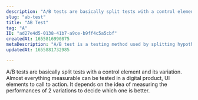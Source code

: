 ```yaml
---
description: "A/B tests are basically split tests with a control element and its variation. Almost everything measurable can be tested in a digital product, UI elements to call to action. It depends on the idea of measuring the performances of 2 variations to decide which one is better. "
slug: "ab-test"
title: "AB Test"
tag: "A"
ID: "ad27e4d5-0138-41b7-a9ce-b9ff4c5a5cbf"
createdAt: 1655816990875
metaDescription: "A/B test is a testing method used by splitting hypotheses into 2 and observing which ones perform better."
updatedAt: 1655881732985

---
```

A/B tests are basically split tests with a control element and its variation. Almost everything measurable can be tested in a digital product, UI elements to call to action. It depends on the idea of measuring the performances of 2 variations to decide which one is better.
